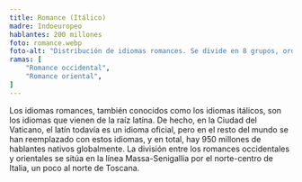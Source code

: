 ```yaml
---
title: Romance (Itálico)
madre: Indoeuropeo
hablantes: 200 millones
foto: romance.webp
foto-alt: "Distribución de idiomas romances. Se divide en 8 grupos, ordenado según su grado de inteligibilidad mútua,: Ibero-romance (Ibérica), Occitano-romance (sur de Francia y este de España), Galo-romance (norte-centro de Francia), Reto-romance (pequeñas partes del sur de Suiza/este de Italia), Galo-itálico (norte de Italia), Italo-dalmático (centro-sur de Italia, incluye Córsica), Balco-románico (principalmente Rumanía, Moldavia y algunos sitios en vecinos), y Sardo (Sardinia)"
ramas: [
    "Romance occidental",
    "Romance oriental",
]
---
```


Los idiomas romances, también conocidos como los idiomas itálicos, son los idiomas que vienen de la raíz latína. De hecho, en la Ciudad del Vaticano, el latín todavía es un idioma oficial, pero en el resto del mundo se han reemplazado con estos idiomas, y en total, hay 950 millones de hablantes nativos globalmente. La división entre los romances occidentales y orientales se sitúa en la línea Massa-Senigallia por el norte-centro de Italia, un poco al norte de Toscana.